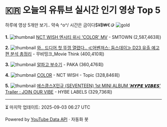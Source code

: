 # 🇰🇷 오늘의 유튜브 실시간 인기 영상 Top 5

하루에 영상 5개만 보기.. 약속 \^o^/ 
시간은 금이다$¥฿₩€🪙
![gold](https://media.tenor.com/your-gif-id.gif)


**1.** ![thumbnail](https://i.ytimg.com/vi/28dAfmIAlCo/default.jpg)
[NCT WISH 엔시티 위시 'COLOR' MV](https://youtube.com/watch?v=28dAfmIAlCo) - SMTOWN (2,587,463회)

**2.** ![thumbnail](https://i.ytimg.com/vi/veg0i7JoPUU/default.jpg)
[와.. 드디어 첫 뚜껑 열렸다.. ≪어벤져스: 둠스데이≫ D23 유출 예고편 분석 총정리](https://youtube.com/watch?v=veg0i7JoPUU) - 무비띵크_Movie Think (400,410회)

**3.** ![thumbnail](https://i.ytimg.com/vi/hRNleotOLhk/default.jpg)
[알파고 부수기](https://youtube.com/watch?v=hRNleotOLhk) - PAKA (360,476회)

**4.** ![thumbnail](https://i.ytimg.com/vi/r4RQR3OHXqg/default.jpg)
[COLOR](https://youtube.com/watch?v=r4RQR3OHXqg) - NCT WISH - Topic (328,846회)

**5.** ![thumbnail](https://i.ytimg.com/vi/NkbjgNh06bQ/default.jpg)
[에스쿱스X민규 (SEVENTEEN) 1st MINI ALBUM ‘𝙃𝙔𝙋𝙀 𝙑𝙄𝘽𝙀𝙎’ Trailer : JOIN OUR VIBE](https://youtube.com/watch?v=NkbjgNh06bQ) - HYBE LABELS (329,736회)


---
⏳ 마지막 업데이트: 2025-09-03 06:27 UTC

Powered by [YouTube Data API](https://developers.google.com/youtube/v3/docs/videos/list) · 자동화 봇